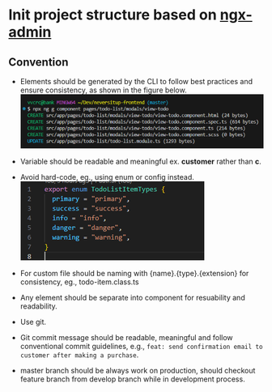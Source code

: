 # Init project structure based on [ngx-admin](https://akveo.github.io/ngx-admin/)

## Convention

- Elements should be generated by the CLI to follow best practices and ensure consistency, as shown in the figure below.
  ![alt text](assets/image.png)
- Variable should be readable and meaningful ex. **customer** rather than **c**.
- Avoid hard-code, eg., using enum or config instead.
![alt text](assets/image-1.png)

- For custom file should be naming with {name}.{type}.{extension} for consistency, eg., todo-item.class.ts
- Any element should be separate into component for resuability and readability.
- Use git.
- Git commit message should be readable, meaningful and follow conventional commit guidelines, e.g., `feat: send confirmation email to customer after making a purchase`.
- master branch should be always work on production, should checkout feature branch from develop branch while in development process.
